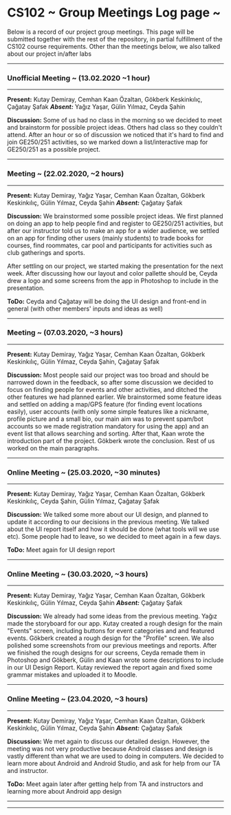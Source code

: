 # CS102 ~ Group Meetings Log page ~

Below is a record of our project group meetings. This page will be submitted together with the rest of the repository, in partial fulfillment of the CS102 course requirements.
Other than the meetings below, we also talked about our project in/after labs

****
### Unofficial Meeting ~ (13.02.2020 ~1 hour)
****
**Present:** Kutay Demiray, Cemhan Kaan Özaltan, Gökberk Keskinkılıç, Çağatay Şafak  _**Absent:**_ Yağız Yaşar, Gülin Yılmaz, Ceyda Şahin

**Discussion:**
Some of us had no class in the morning so we decided to meet and brainstorm for possible project ideas. Others had class so they couldn't attend. After an hour or so of discussion we noticed that it's hard to find and join
GE250/251 activities, so we marked down a list/interactive map for GE250/251 as a possible project.
 
****
### Meeting ~ (22.02.2020, ~2 hours)
****
**Present:** Kutay Demiray, Yağız Yaşar, Cemhan Kaan Özaltan, Gökberk Keskinkılıç, Gülin Yılmaz, Ceyda Şahin   _**Absent:**_  Çağatay Şafak

**Discussion:** 
We brainstormed some possible project ideas. We first planned on doing an app to help people find and register to GE250/251 activities, but after our instructor told us to make an app for a
wider audience, we settled on an app for finding other users (mainly students) to trade books for courses, find roommates, car pool and participants for activities such as club gatherings and
sports.

After settling on our project, we started making the presentation for the next week. After discussing how our layout and color pallette should be, Ceyda drew a logo and some screens from
the app in Photoshop to include in the presentation.

**ToDo:** Ceyda and Çağatay will be doing the UI design and front-end in general (with other members' inputs and ideas as well)

****
### Meeting ~ (07.03.2020, ~3 hours)
****
**Present:** Kutay Demiray, Yağız Yaşar, Cemhan Kaan Özaltan, Gökberk Keskinkılıç, Gülin Yılmaz, Ceyda Şahin, Çağatay Şafak

**Discussion:**
Most people said our project was too broad and should be narrowed down in the feedback, so after some discussion we decided to focus on finding people for events and other activities, and ditched the
other features we had planned earlier. We brainstormed some feature ideas and settled on adding a map/GPS feature (for finding event locations easily), user accounts (with only some simple features
like a nickname, profile picture and a small bio, our main aim was to prevent spam/bot accounts so we made registration mandatory for using the app) and an event list that allows searching and sorting.
After that, Kaan wrote the introduction part of the project. Gökberk wrote the conclusion. Rest of us worked on the main paragraphs.
****
### Online Meeting ~ (25.03.2020, ~30 minutes)
****
**Present:** Kutay Demiray, Yağız Yaşar, Cemhan Kaan Özaltan, Gökberk Keskinkılıç, Ceyda Şahin, Gülin Yılmaz, Çağatay Şafak

**Discussion:**
We talked some more about our UI design, and planned to update it according to our decisions in the previous meeting. We talked about the UI report itself and how it should be done (what tools will we use etc).
Some people had to leave, so we decided to meet again in a few days.

**ToDo:** Meet again for UI design report

****
### Online Meeting ~ (30.03.2020, ~3 hours)
****
**Present:** Kutay Demiray, Yağız Yaşar, Cemhan Kaan Özaltan, Gökberk Keskinkılıç, Gülin Yılmaz, Ceyda Şahin _**Absent:**_ Çağatay Şafak

**Discussion:**
We already had some ideas from the previous meeting. Yağız made the storyboard for our app. Kutay created a rough design for the main "Events" screen, including buttons for event categories and and featured events.
Gökberk created a rough design for the "Profile" screen. We also polished some screenshots from our previous meetings and reports. After we finished the rough designs for our screens, Ceyda remade them in Photoshop and Gökberk,
Gülin and Kaan wrote some descriptions to include in our UI Design Report. Kutay reviewed the report again and fixed some grammar mistakes and uploaded it to Moodle.

****
### Online Meeting ~ (23.04.2020, ~3 hours)
****
**Present:** Kutay Demiray, Yağız Yaşar, Cemhan Kaan Özaltan, Gökberk Keskinkılıç, Gülin Yılmaz, Ceyda Şahin  _**Absent:**_ Çağatay Şafak

**Discussion:**
We met again to discuss our detailed design. However, the meeting was not very productive because Android classes and design is vastly different than what we are used to doing in computers. We decided to learn
more about Android and Android Studio, and ask for help from our TA and instructor.

**ToDo:** Meet again later after getting help from TA and instructors and learning more about Android app design

****
****
